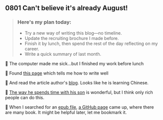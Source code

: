 ## 0801 Can't believe it's already August!

> ### Here's my plan today:
>- Try a new way of writing this blog—no timeline.
>- Update the recruiting brochure I made before.
>- Finish it by lunch, then spend the rest of the day reflecting on my career.
>- Write a quick summary of last month.


💭 The computer made me sick...but I finished my work before lunch

👀 Found [this page](https://sive.rs/book/OnWritingWell) which tells me how to write well

🔖 And read the article author's [blog](https://sive.rs/). Looks like he is learning Chinese.

💭 [The way he spends time with his son](https://sive.rs/pa) is wonderful, but I think only rich people can do this.

📔 When I searched for an [epub file](https://github.com/zhengyishiming/gongyi/blob/main/On%20Writing%20Well%2C%2030th%20Anniversary%20Edition%20An%20Informal%20Guide%20to%20Writing%20Nonfiction%20by%20William%20Zinsser%20(z-lib.org).epub), 
[a GitHub page](https://github.com/zhengyishiming) came up, where there are many book. It might be helpful later, let me bookmark it.


